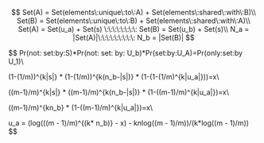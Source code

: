 
$$
Set(A) = Set(elements\:unique\:to\:A) + Set(elements\:shared\:with\:B)\\
Set(B) = Set(elements\:unique\:to\:B) + Set(elements\:shared\:with\:A)\\
Set(A) = Set(u_a) + Set(s) \:\:\:\:\:\:\:\: Set(B) = Set(u_b) + Set(s)\\
N_a = |Set(A)|\:\:\:\:\:\:\:\:\: N_b = |Set(B)|
$$



$$
Pr(not\: set\:by\:S)*Pr(not\: set\: by\: U_b)*Pr(set\:by\:U_A)=Pr(only\:set\:by U_1)\\

(1-(1/m))^{k|s|} * (1-(1/m))^{k(n_b-|s|)} * (1-(1-(1/m)^{k|u_a|}))=x\\

((m-1)/m)^{k|s|} * ((m-1)/m)^{k(n_b-|s|)} * (1-((m-1)/m)^{k|u_a|})=x\\

((m-1)/m)^{kn_b} * (1-((m-1)/m)^{k|u_a|})=x\\

u_a = (log(((m - 1)/m)^{(k* n_b)} - x) - k*n*log((m - 1)/m))/(k*log((m - 1)/m))
$$









